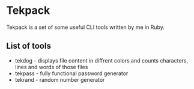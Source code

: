 # Tekpack
Tekpack is a set of some useful CLI tools written by me in Ruby.

## List of tools
- tekdog - displays file content in diffrent colors and counts characters, lines and words of those files
- tekpass - fully functional password generator
- tekrand - random number generator
